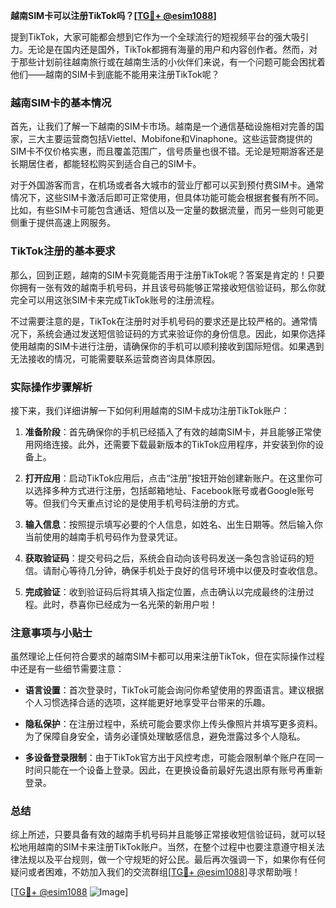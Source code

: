**越南SIM卡可以注册TikTok吗？[[TG💪+ @esim1088](https://t.me/s/esim1088)]**

提到TikTok，大家可能都会想到它作为一个全球流行的短视频平台的强大吸引力。无论是在国内还是国外，TikTok都拥有海量的用户和内容创作者。然而，对于那些计划前往越南旅行或在越南生活的小伙伴们来说，有一个问题可能会困扰着他们——越南的SIM卡到底能不能用来注册TikTok呢？

### 越南SIM卡的基本情况

首先，让我们了解一下越南的SIM卡市场。越南是一个通信基础设施相对完善的国家，三大主要运营商包括Viettel、Mobifone和Vinaphone。这些运营商提供的SIM卡不仅价格实惠，而且覆盖范围广，信号质量也很不错。无论是短期游客还是长期居住者，都能轻松购买到适合自己的SIM卡。

对于外国游客而言，在机场或者各大城市的营业厅都可以买到预付费SIM卡。通常情况下，这些SIM卡激活后即可正常使用，但具体功能可能会根据套餐有所不同。比如，有些SIM卡可能包含通话、短信以及一定量的数据流量，而另一些则可能更侧重于提供高速上网服务。

### TikTok注册的基本要求

那么，回到正题，越南的SIM卡究竟能否用于注册TikTok呢？答案是肯定的！只要你拥有一张有效的越南手机号码，并且该号码能够正常接收短信验证码，那么你就完全可以用这张SIM卡来完成TikTok账号的注册流程。

不过需要注意的是，TikTok在注册时对手机号码的要求还是比较严格的。通常情况下，系统会通过发送短信验证码的方式来验证你的身份信息。因此，如果你选择使用越南的SIM卡进行注册，请确保你的手机可以顺利接收到国际短信。如果遇到无法接收的情况，可能需要联系运营商咨询具体原因。

### 实际操作步骤解析

接下来，我们详细讲解一下如何利用越南的SIM卡成功注册TikTok账户：

1. **准备阶段**：首先确保你的手机已经插入了有效的越南SIM卡，并且能够正常使用网络连接。此外，还需要下载最新版本的TikTok应用程序，并安装到你的设备上。

2. **打开应用**：启动TikTok应用后，点击“注册”按钮开始创建新账户。在这里你可以选择多种方式进行注册，包括邮箱地址、Facebook账号或者Google账号等。但我们今天重点讨论的是使用手机号码注册的方式。

3. **输入信息**：按照提示填写必要的个人信息，如姓名、出生日期等。然后输入你当前使用的越南手机号码作为登录凭证。

4. **获取验证码**：提交号码之后，系统会自动向该号码发送一条包含验证码的短信。请耐心等待几分钟，确保手机处于良好的信号环境中以便及时查收信息。

5. **完成验证**：收到验证码后将其填入指定位置，点击确认以完成最终的注册过程。此时，恭喜你已经成为一名光荣的新用户啦！

### 注意事项与小贴士

虽然理论上任何符合要求的越南SIM卡都可以用来注册TikTok，但在实际操作过程中还是有一些细节需要注意：

- **语言设置**：首次登录时，TikTok可能会询问你希望使用的界面语言。建议根据个人习惯选择合适的选项，这样能更好地享受平台带来的乐趣。
  
- **隐私保护**：在注册过程中，系统可能会要求你上传头像照片并填写更多资料。为了保障自身安全，请务必谨慎处理敏感信息，避免泄露过多个人隐私。

- **多设备登录限制**：由于TikTok官方出于风控考虑，可能会限制单个账户在同一时间只能在一个设备上登录。因此，在更换设备前最好先退出原有账号再重新登录。

### 总结

综上所述，只要具备有效的越南手机号码并且能够正常接收短信验证码，就可以轻松地用越南的SIM卡来注册TikTok账户。当然，在整个过程中也要注意遵守相关法律法规以及平台规则，做一个守规矩的好公民。最后再次强调一下，如果你有任何疑问或者困难，不妨加入我们的交流群组[[TG💪+ @esim1088](https://t.me/s/esim1088)]寻求帮助哦！

[[TG💪+ @esim1088](https://t.me/s/esim1088) ![Image](https://i.postimg.cc/4NQfJmqS/Snipaste-2025-05-13-00-14-12.png)]